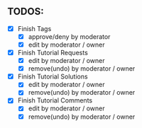 ## TODOS:

- [x] Finish Tags
    - [x]    approve/deny by moderator
    - [x]    edit by moderator / owner

- [x] Finish Tutorial Requests
    - [x]    edit by moderator / owner
    - [x]    remove(undo) by moderator / owner

- [x] Finish Tutorial Solutions
    - [x]    edit by moderator / owner
    - [x]    remove(undo) by moderator / owner

- [x] Finish Tutorial Comments
    - [x]    edit by moderator / owner
    - [x]    remove(undo) by moderator / owner